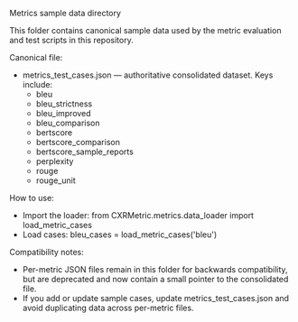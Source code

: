 Metrics sample data directory

This folder contains canonical sample data used by the metric evaluation
and test scripts in this repository.

Canonical file:
- metrics_test_cases.json — authoritative consolidated dataset. Keys include:
  - bleu
  - bleu_strictness
  - bleu_improved
  - bleu_comparison
  - bertscore
  - bertscore_comparison
  - bertscore_sample_reports
  - perplexity
  - rouge
  - rouge_unit

How to use:
- Import the loader:
    from CXRMetric.metrics.data_loader import load_metric_cases
- Load cases:
    bleu_cases = load_metric_cases('bleu')

Compatibility notes:
- Per-metric JSON files remain in this folder for backwards compatibility, but
  are deprecated and now contain a small pointer to the consolidated file.
- If you add or update sample cases, update metrics_test_cases.json and
  avoid duplicating data across per-metric files.
